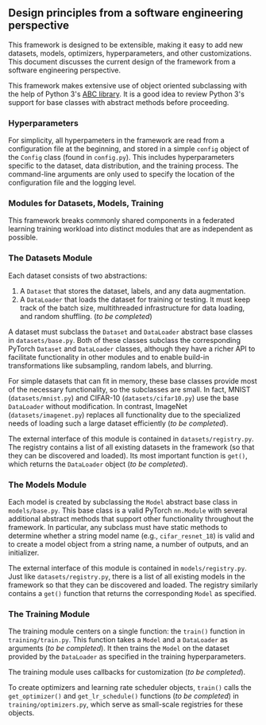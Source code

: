 
## Design principles from a software engineering perspective

This framework is designed to be extensible, making it easy to add new datasets, models, optimizers, hyperparameters, and other customizations. This document discusses the current design of the framework from a software engineering perspective.

This framework makes extensive use of object oriented subclassing with the help of Python 3's [ABC library](https://docs.python.org/3/library/abc.html). It is a good idea to review Python 3's support for base classes with abstract methods before proceeding.

### Hyperparameters

For simplicity, all hyperpameters in the framework are read from a configuration file at the beginning, and stored in a simple `config` object of the `Config` class (found in `config.py`). This includes hyperparameters specific to the dataset, data distribution, and the training process. The command-line arguments are only used to specify the location of the configuration file and the logging level.

### Modules for Datasets, Models, Training

This framework breaks commonly shared components in a federated learning training workload into distinct modules that are as independent as possible.

### The Datasets Module

Each dataset consists of two abstractions:

1. A `Dataset` that stores the dataset, labels, and any data augmentation.
2. A `DataLoader` that loads the dataset for training or testing. It must keep track of the batch size, multithreaded infrastructure for data loading, and random shuffling. (*to be completed*)

A dataset must subclass the `Dataset` and `DataLoader` abstract base classes in `datasets/base.py`. Both of these classes subclass the corresponding PyTorch `Dataset` and `DataLoader` classes, although they have a richer API to facilitate functionality in other modules and to enable build-in transformations like subsampling, random labels, and blurring.

For simple datasets that can fit in memory, these base classes provide most of the necessary functionality, so the subclasses are small. In fact, MNIST (`datasets/mnist.py`) and CIFAR-10 (`datasets/cifar10.py`) use the base `DataLoader` without modification. In contrast, ImageNet (`datasets/imagenet.py`) replaces all functionality due to the specialized needs of loading such a large dataset efficiently (*to be completed*).

The external interface of this module is contained in `datasets/registry.py`. The registry contains a list of all existing datasets in the framework (so that they can be discovered and loaded). Its most important function is `get()`, which returns the `DataLoader` object (*to be completed*).

### The Models Module

Each model is created by subclassing the `Model` abstract base class in `models/base.py`. This base class is a valid PyTorch `nn.Module` with several additional abstract methods that support other functionality throughout the framework. In particular, any subclass must have static methods to determine whether a string model name (e.g., `cifar_resnet_18`) is valid and to create a model object from a string name, a number of outputs, and an initializer.

The external interface of this module is contained in `models/registry.py`. Just like `datasets/registry.py`, there is a list of all existing models in the framework so that they can be discovered and loaded. The registry similarly contains a `get()` function that returns the corresponding `Model` as specified.

### The Training Module

The training module centers on a single function: the `train()` function in `training/train.py`. This function takes a `Model` and a `DataLoader` as arguments (*to be completed*). It then trains the `Model` on the dataset provided by the `DataLoader` as specified in the training hyperparameters.

The training module uses callbacks for customization (*to be completed*).

To create optimizers and learning rate scheduler objects, `train()` calls the `get_optimizer()` and `get_lr_schedule()` functions (*to be completed*) in `training/optimizers.py`, which serve as small-scale registries for these objects.
